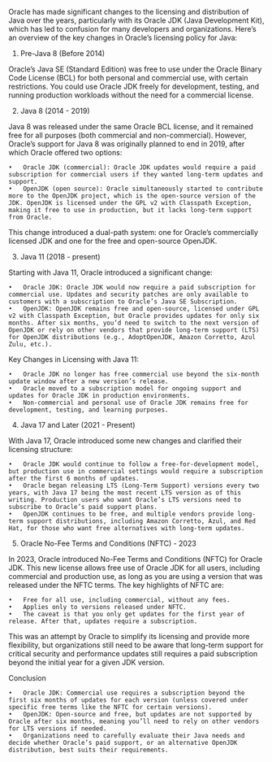 Oracle has made significant changes to the licensing and distribution of Java over the years, particularly with its Oracle JDK (Java Development Kit), which has led to confusion for many developers and organizations. Here’s an overview of the key changes in Oracle’s licensing policy for Java:

1. Pre-Java 8 (Before 2014)

Oracle’s Java SE (Standard Edition) was free to use under the Oracle Binary Code License (BCL) for both personal and commercial use, with certain restrictions. You could use Oracle JDK freely for development, testing, and running production workloads without the need for a commercial license.

2. Java 8 (2014 - 2019)

Java 8 was released under the same Oracle BCL license, and it remained free for all purposes (both commercial and non-commercial). However, Oracle’s support for Java 8 was originally planned to end in 2019, after which Oracle offered two options:

	•	Oracle JDK (commercial): Oracle JDK updates would require a paid subscription for commercial users if they wanted long-term updates and support.
	•	OpenJDK (open source): Oracle simultaneously started to contribute more to the OpenJDK project, which is the open-source version of the JDK. OpenJDK is licensed under the GPL v2 with Classpath Exception, making it free to use in production, but it lacks long-term support from Oracle.

This change introduced a dual-path system: one for Oracle’s commercially licensed JDK and one for the free and open-source OpenJDK.

3. Java 11 (2018 - present)

Starting with Java 11, Oracle introduced a significant change:

	•	Oracle JDK: Oracle JDK would now require a paid subscription for commercial use. Updates and security patches are only available to customers with a subscription to Oracle’s Java SE Subscription.
	•	OpenJDK: OpenJDK remains free and open-source, licensed under GPL v2 with Classpath Exception, but Oracle provides updates for only six months. After six months, you’d need to switch to the next version of OpenJDK or rely on other vendors that provide long-term support (LTS) for OpenJDK distributions (e.g., AdoptOpenJDK, Amazon Corretto, Azul Zulu, etc.).

Key Changes in Licensing with Java 11:

	•	Oracle JDK no longer has free commercial use beyond the six-month update window after a new version’s release.
	•	Oracle moved to a subscription model for ongoing support and updates for Oracle JDK in production environments.
	•	Non-commercial and personal use of Oracle JDK remains free for development, testing, and learning purposes.

4. Java 17 and Later (2021 - Present)

With Java 17, Oracle introduced some new changes and clarified their licensing structure:

	•	Oracle JDK would continue to follow a free-for-development model, but production use in commercial settings would require a subscription after the first 6 months of updates.
	•	Oracle began releasing LTS (Long-Term Support) versions every two years, with Java 17 being the most recent LTS version as of this writing. Production users who want Oracle’s LTS versions need to subscribe to Oracle’s paid support plans.
	•	OpenJDK continues to be free, and multiple vendors provide long-term support distributions, including Amazon Corretto, Azul, and Red Hat, for those who want free alternatives with long-term updates.

5. Oracle No-Fee Terms and Conditions (NFTC) - 2023

In 2023, Oracle introduced No-Fee Terms and Conditions (NFTC) for Oracle JDK. This new license allows free use of Oracle JDK for all users, including commercial and production use, as long as you are using a version that was released under the NFTC terms. The key highlights of NFTC are:

	•	Free for all use, including commercial, without any fees.
	•	Applies only to versions released under NFTC.
	•	The caveat is that you only get updates for the first year of release. After that, updates require a subscription.

This was an attempt by Oracle to simplify its licensing and provide more flexibility, but organizations still need to be aware that long-term support for critical security and performance updates still requires a paid subscription beyond the initial year for a given JDK version.

Conclusion

	•	Oracle JDK: Commercial use requires a subscription beyond the first six months of updates for each version (unless covered under specific free terms like the NFTC for certain versions).
	•	OpenJDK: Open-source and free, but updates are not supported by Oracle after six months, meaning you’ll need to rely on other vendors for LTS versions if needed.
	•	Organizations need to carefully evaluate their Java needs and decide whether Oracle’s paid support, or an alternative OpenJDK distribution, best suits their requirements.
